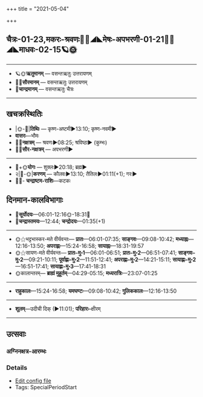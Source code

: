 +++
title = "2021-05-04"

+++
## चैत्रः-01-23,मकरः-श्रवणः🌛🌌◢◣मेषः-अपभरणी-01-21🌌🌞◢◣माधवः-02-15🪐🌞
___________________
- 🪐🌞**ऋतुमानम्** — वसन्तऋतुः उत्तरायणम्
- 🌌🌞**सौरमानम्** — वसन्तऋतुः उत्तरायणम्
- 🌛**चान्द्रमानम्** — वसन्तऋतुः चैत्रः
___________________


## खचक्रस्थितिः
- |🌞-🌛|**तिथिः** — कृष्ण-अष्टमी►13:10; कृष्ण-नवमी►  
- **वासरः**—भौमः  
- 🌌🌛**नक्षत्रम्** — श्रवणः►08:25; श्रविष्ठा► (कुम्भः)  
- 🌌🌞**सौर-नक्षत्रम्** — अपभरणी►  
___________________
- 🌛+🌞**योगः** — शुक्लः►20:18; ब्रह्म►  
- २|🌛-🌞|**करणम्** — कौलवः►13:10; तैतिलः►01:11(+1); गरः►  
- 🌌🌛- **चन्द्राष्टम-राशिः**—कटकः  


## दिनमान-कालविभागाः
- 🌅**सूर्योदयः**—06:01-12:16🌞️-18:31🌇  
- 🌛**चन्द्रास्तमयः**—12:44; **चन्द्रोदयः**—01:35(+1)  
___________________
- 🌞⚝भट्टभास्कर-मते वीर्यवन्तः— **प्रातः**—06:01-07:35; **साङ्गवः**—09:08-10:42; **मध्याह्नः**—12:16-13:50; **अपराह्णः**—15:24-16:58; **सायाह्नः**—18:31-19:57  
- 🌞⚝सायण-मते वीर्यवन्तः— **प्रातः-मु॰1**—06:01-06:51; **प्रातः-मु॰2**—06:51-07:41; **साङ्गवः-मु॰2**—09:21-10:11; **पूर्वाह्णः-मु॰2**—11:51-12:41; **अपराह्णः-मु॰2**—14:21-15:11; **सायाह्णः-मु॰2**—16:51-17:41; **सायाह्णः-मु॰3**—17:41-18:31  
- 🌞कालान्तरम्— **ब्राह्मं मुहूर्तम्**—04:29-05:15; **मध्यरात्रिः**—23:07-01:25  
___________________
- **राहुकालः**—15:24-16:58; **यमघण्टः**—09:08-10:42; **गुलिककालः**—12:16-13:50  
___________________
- **शूलम्**—उदीची दिक् (►11:01); **परिहारः**–क्षीरम्  
___________________

## उत्सवाः
### अग्निनक्षत्र-आरम्भः



### Details
- [Edit config file](https://github.com/sanskrit-coders/adyatithi/tree/master/time_focus/nakShatra/description_only/agninakSatra-ArambhaH.toml)
- Tags: SpecialPeriodStart



